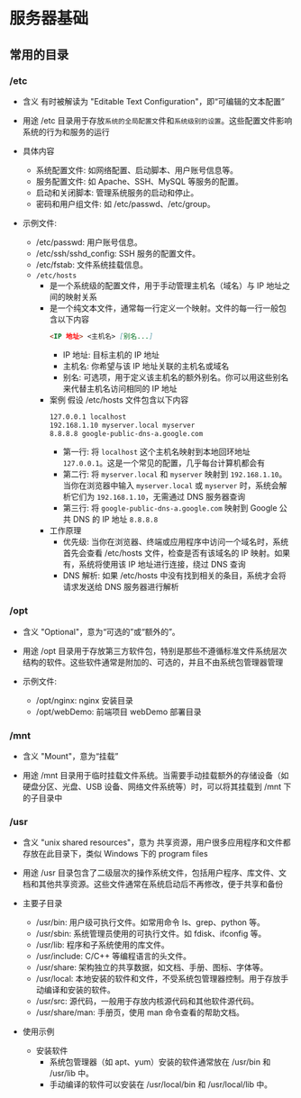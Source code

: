# 服务器基础

## 常用的目录

### /etc

- 含义
  有时被解读为 "Editable Text Configuration"，即“可编辑的文本配置”

- 用途
  /etc 目录用于存放`系统的全局配置文`件和`系统级别的设置`。这些配置文件影响系统的行为和服务的运行

- 具体内容

  - 系统配置文件: 如网络配置、启动脚本、用户账号信息等。
  - 服务配置文件: 如 Apache、SSH、MySQL 等服务的配置。
  - 启动和关闭脚本: 管理系统服务的启动和停止。
  - 密码和用户组文件: 如 /etc/passwd、/etc/group。

- 示例文件:

  - /etc/passwd: 用户账号信息。
  - /etc/ssh/sshd_config: SSH 服务的配置文件。
  - /etc/fstab: 文件系统挂载信息。
  - `/etc/hosts`
    - 是一个系统级的配置文件，用于手动管理主机名（域名）与 IP 地址之间的映射关系
    - 是一个纯文本文件，通常每一行定义一个映射。文件的每一行一般包含以下内容
      ```md
      <IP 地址> <主机名> [别名...]
      ```
      - IP 地址: 目标主机的 IP 地址
      - 主机名: 你希望与该 IP 地址关联的主机名或域名
      - 别名: 可选项，用于定义该主机名的额外别名。你可以用这些别名来代替主机名访问相同的 IP 地址
    - 案例
      假设 /etc/hosts 文件包含以下内容
      ```md
      127.0.0.1 localhost
      192.168.1.10 myserver.local myserver
      8.8.8.8 google-public-dns-a.google.com
      ```
      - 第一行: 将 `localhost` 这个主机名映射到本地回环地址 `127.0.0.1`。这是一个常见的配置，几乎每台计算机都会有
      - 第二行: 将 `myserver.local` 和 `myserver` 映射到 `192.168.1.10`。当你在浏览器中输入 `myserver.local` 或 `myserver` 时，系统会解析它们为 `192.168.1.10`，无需通过 DNS 服务器查询
      - 第三行: 将 `google-public-dns-a.google.com` 映射到 Google 公共 DNS 的 IP 地址 `8.8.8.8`
    - 工作原理
      - 优先级: 当你在浏览器、终端或应用程序中访问一个域名时，系统首先会查看 /etc/hosts 文件，检查是否有该域名的 IP 映射。如果有，系统将使用该 IP 地址进行连接，绕过 DNS 查询
      - DNS 解析: 如果 /etc/hosts 中没有找到相关的条目，系统才会将请求发送给 DNS 服务器进行解析

### /opt

- 含义
  "Optional"，意为“可选的”或“额外的”。

- 用途
  /opt 目录用于存放第三方软件包，特别是那些不遵循标准文件系统层次结构的软件。这些软件通常是附加的、可选的，并且不由系统包管理器管理

- 示例文件:

  - /opt/nginx: nginx 安装目录
  - /opt/webDemo: 前端项目 webDemo 部署目录

### /mnt

- 含义
  "Mount"，意为“挂载”

- 用途
  /mnt 目录用于临时挂载文件系统。当需要手动挂载额外的存储设备（如硬盘分区、光盘、USB 设备、网络文件系统等）时，可以将其挂载到 /mnt 下的子目录中

### /usr

- 含义
  "unix shared resources"，意为 共享资源，用户很多应用程序和文件都存放在此目录下，类似 Windows 下的 program files

- 用途
  /usr 目录包含了二级层次的操作系统文件，包括用户程序、库文件、文档和其他共享资源。这些文件通常在系统启动后不再修改，便于共享和备份

- 主要子目录

  - /usr/bin: 用户级可执行文件。如常用命令 ls、grep、python 等。
  - /usr/sbin: 系统管理员使用的可执行文件。如 fdisk、ifconfig 等。
  - /usr/lib: 程序和子系统使用的库文件。
  - /usr/include: C/C++ 等编程语言的头文件。
  - /usr/share: 架构独立的共享数据，如文档、手册、图标、字体等。
  - /usr/local: 本地安装的软件和文件，不受系统包管理器控制。用于存放手动编译和安装的软件。
  - /usr/src: 源代码，一般用于存放内核源代码和其他软件源代码。
  - /usr/share/man: 手册页，使用 man 命令查看的帮助文档。

- 使用示例
  - 安装软件
    - 系统包管理器（如 apt、yum）安装的软件通常放在 /usr/bin 和 /usr/lib 中。
    - 手动编译的软件可以安装在 /usr/local/bin 和 /usr/local/lib 中。
